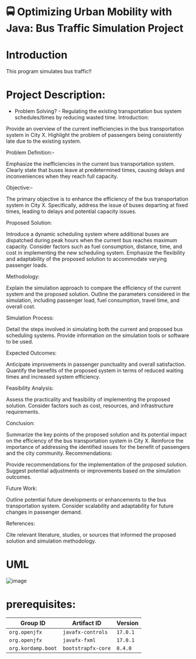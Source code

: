 # 🚍 Optimizing Urban Mobility with Java: Bus Traffic Simulation Project

# Introduction

This program simulates bus traffic!!

# Project Description:

- Problem Solving?
      - Regulating the existing transportation bus system schedules/times by reducing wasted time.
Introduction:

Provide an overview of the current inefficiencies in the bus transportation system in City X.
Highlight the problem of passengers being consistently late due to the existing system.

Problem Definition:-

Emphasize the inefficiencies in the current bus transportation system.
Clearly state that buses leave at predetermined times, causing delays and inconveniences when they reach full capacity.

Objective:-

The primary objective is to enhance the efficiency of the bus transportation system in City X.
Specifically, address the issue of buses departing at fixed times, leading to delays and potential capacity issues.

Proposed Solution:

Introduce a dynamic scheduling system where additional buses are dispatched during peak hours when the current bus reaches maximum capacity.
Consider factors such as fuel consumption, distance, time, and cost in implementing the new scheduling system.
Emphasize the flexibility and adaptability of the proposed solution to accommodate varying passenger loads.

Methodology:

Explain the simulation approach to compare the efficiency of the current system and the proposed solution.
Outline the parameters considered in the simulation, including passenger load, fuel consumption, travel time, and overall cost.

Simulation Process:

Detail the steps involved in simulating both the current and proposed bus scheduling systems.
Provide information on the simulation tools or software to be used.

Expected Outcomes:

Anticipate improvements in passenger punctuality and overall satisfaction.
Quantify the benefits of the proposed system in terms of reduced waiting times and increased system efficiency.

Feasibility Analysis:

Assess the practicality and feasibility of implementing the proposed solution.
Consider factors such as cost, resources, and infrastructure requirements.

Conclusion:

Summarize the key points of the proposed solution and its potential impact on the efficiency of the bus transportation system in City X.
Reinforce the importance of addressing the identified issues for the benefit of passengers and the city community.
Recommendations:

Provide recommendations for the implementation of the proposed solution.
Suggest potential adjustments or improvements based on the simulation outcomes.

Future Work:

Outline potential future developments or enhancements to the bus transportation system.
Consider scalability and adaptability for future changes in passenger demand.

References:

Cite relevant literature, studies, or sources that informed the proposed solution and simulation methodology.





# UML

![image](https://user-images.githubusercontent.com/87777192/165208226-cfb737fb-b70e-463f-8c74-9c841fa3fb5b.png)



# prerequisites:
| Group ID            | Artifact ID                | Version    |
| ------------------- | -------------------------- | ---------- |
| `org.openjfx`       | `javafx-controls`          | `17.0.1`   |
| `org.openjfx`       | `javafx-fxml`              | `17.0.1`   |
| `org.kordamp.boot`  | `bootstrapfx-core`         | `0.4.0`    |



